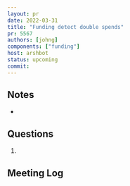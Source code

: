 ```yaml
---
layout: pr
date: 2022-03-31
title: "Funding detect double spends"
pr: 5567
authors: [johng]
components: ["funding"]
host: arshbot
status: upcoming
commit:
---
```


## Notes

* 

## Questions

1. 

## Meeting Log